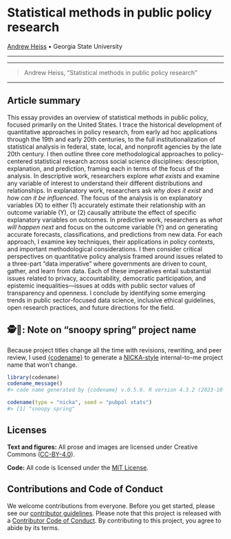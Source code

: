 # Statistical methods in public policy research


<!-- README.md is generated from README.qmd. Please edit that file -->

[Andrew Heiss](https://www.andrewheiss.com) • Georgia State University

------------------------------------------------------------------------

<!-- badges: start -->

<!-- badges: end -->

------------------------------------------------------------------------

> Andrew Heiss, “Statistical methods in public policy research”

------------------------------------------------------------------------

## Article summary

This essay provides an overview of statistical methods in public policy, focused primarily on the United States. I trace the historical development of quantitative approaches in policy research, from early ad hoc applications through the 19th and early 20th centuries, to the full institutionalization of statistical analysis in federal, state, local, and nonprofit agencies by the late 20th century. I then outline three core methodological approaches to policy-centered statistical research across social science disciplines: description, explanation, and prediction, framing each in terms of the focus of the analysis. In descriptive work, researchers explore *what exists* and examine any variable of interest to understand their different distributions and relationships. In explanatory work, researchers ask *why does it exist* and *how can it be influenced*. The focus of the analysis is on explanatory variables (X) to either (1) accurately estimate their relationship with an outcome variable (Y), or (2) causally attribute the effect of specific explanatory variables on outcomes. In predictive work, researchers as *what will happen next* and focus on the outcome variable (Y) and on generating accurate forecasts, classifications, and predictions from new data. For each approach, I examine key techniques, their applications in policy contexts, and important methodological considerations. I then consider critical perspectives on quantitative policy analysis framed around issues related to a three-part “data imperative” where governments are driven to count, gather, and learn from data. Each of these imperatives entail substantial issues related to privacy, accountability, democratic participation, and epistemic inequalities—issues at odds with public sector values of transparency and openness. I conclude by identifying some emerging trends in public sector-focused data science, inclusive ethical guidelines, open research practices, and future directions for the field.

## 🕵️🌸: Note on “snoopy spring” project name

Because project titles change all the time with revisions, rewriting, and peer review, I used [{codename}](http://svmiller.com/codename/) to generate a [NICKA-style](https://www.designation-systems.net/usmilav/codenames.html) internal-to-me project name that won’t change.

``` r
library(codename)
codename_message()
#> code name generated by {codename} v.0.5.0. R version 4.3.2 (2023-10-31).

codename(type = "nicka", seed = "pubpol stats")
#> [1] "snoopy spring"
```

## Licenses

**Text and figures:** All prose and images are licensed under Creative Commons ([CC-BY-4.0](http://creativecommons.org/licenses/by/4.0/)).

**Code:** All code is licensed under the [MIT License](LICENSE.md).

## Contributions and Code of Conduct

We welcome contributions from everyone. Before you get started, please see our [contributor guidelines](CONTRIBUTING.md). Please note that this project is released with a [Contributor Code of Conduct](https://contributor-covenant.org/version/2/0/CODE_OF_CONDUCT.html). By contributing to this project, you agree to abide by its terms.
